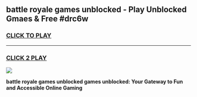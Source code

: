 
## battle royale games unblocked - Play Unblocked Gmaes & Free #drc6w
<h3>
<a href="https://news.freeplayer.one?title=battle_royale_games_unblocked&ref=24F">CLICK TO PLAY</a></h3>
<hr>

<h3>
<a href="https://news.freeplayer.one?title=battle_royale_games_unblocked&ref=24F">CLICK 2 PLAY</a>
  
</h3>

<a href="https://news.freeplayer.one?title=battle_royale_games_unblocked&ref=24F/"><img src="https://clearcache.store/games.png"></a>


**battle royale games unblocked games unblocked: Your Gateway to Fun and Accessible Online Gaming**

